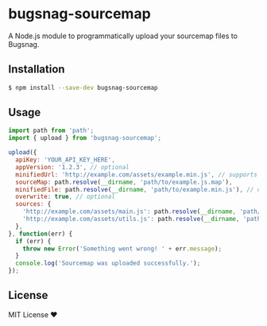 # bugsnag-sourcemap

A Node.js module to programmatically upload your sourcemap files to Bugsnag.

## Installation

```sh
$ npm install --save-dev bugsnag-sourcemap
```

## Usage

```js
import path from 'path';
import { upload } from 'bugsnag-sourcemap';

upload({
  apiKey: 'YOUR_API_KEY_HERE',
  appVersion: '1.2.3', // optional
  minifiedUrl: 'http://example.com/assets/example.min.js', // supports wildcards
  sourceMap: path.resolve(__dirname, 'path/to/example.js.map'),
  minifiedFile: path.resolve(__dirname, 'path/to/example.min.js'), // optional
  overwrite: true, // optional
  sources: {
    'http://example.com/assets/main.js': path.resolve(__dirname, 'path/to/main.js'),
    'http://example.com/assets/utils.js': path.resolve(__dirname, 'path/to/utils.js'),
  },
}, function(err) {
  if (err) {
    throw new Error('Something went wrong! ' + err.message);
  }
  console.log('Sourcemap was uploaded successfully.');
});
```

## License

MIT License ❤️